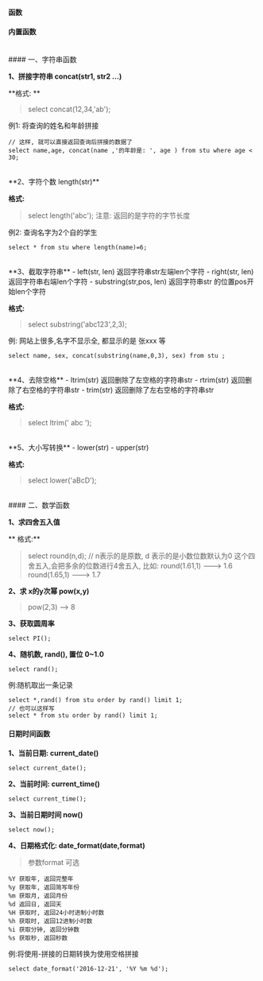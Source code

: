 #### 函数


#### 内置函数


<br>
#### 一、字符串函数

**1、拼接字符串 concat(str1, str2 ...)**

**格式: **

> select concat(12,34,'ab');

例1: 将查询的姓名和年龄拼接
```
// 这样, 就可以直接返回查询后拼接的数据了
select name,age, concat(name ,'的年龄是: ', age ) from stu where age < 30;
```



<br>
**2、字符个数 length(str)**

**格式:**
> select length('abc');
注意: 返回的是字符的字节长度

例2: 查询名字为2个自的学生
```
select * from stu where length(name)=6;
```


<br>
**3、截取字符串**
 - left(str, len) 返回字符串str左端len个字符
 - right(str, len) 返回字符串右端len个字符
 - substring(str,pos, len) 返回字符串str 的位置pos开始len个字符
    
**格式:**
> select substring('abc123',2,3);
 
例: 网站上很多,名字不显示全, 都显示的是 张xxx 等
```
select name, sex, concat(substring(name,0,3), sex) from stu ;
```


<br>
**4、去除空格**
- ltrim(str) 返回删除了左空格的字符串str
- rtrim(str) 返回删除了右空格的字符串str
- trim(str)  返回删除了左右空格的字符串str


 **格式:** 
 > select ltrim('   abc   ');
 
 
 <br>
 **5、大小写转换**
 - lower(str)
 - upper(str)
 
 **格式:**
 > select lower('aBcD');
 
 
 
 
 
<br>
#### 二、数学函数

**1、求四舍五入值**
 
** 格式:**
> select round(n,d); // n表示的是原数, d 表示的是小数位数默认为0
这个四舍五入,会把多余的位数进行4舍五入, 
比如: round(1.61,1) ---> 1.6
round(1.65,1) ---> 1.7


**2、求 x的y次幂 pow(x,y)**       
 > pow(2,3) --> 8
 
 
 **3、获取圆周率**
 ```
 select PI();
 ```
 
 **4、随机数, rand(), 置位 0~1.0**
 ```
 select rand();
 ```
 
 例:随机取出一条记录
 ```
 select *,rand() from stu order by rand() limit 1;
 // 也可以这样写
 select * from stu order by rand() limit 1;
 
 ```
 
#### 日期时间函数

**1、当前日期: current_date()**
```
select current_date();
```


**2、当前时间: current_time()**
```
select current_time();
```

     
**3、当前日期时间 now()**   
```
select now();
```

  **4、日期格式化: date_format(date,format)**  
  
  > 参数format 可选
  ```
  %Y 获取年, 返回完整年
  %y 获取年, 返回简写年份
  %m 获取月, 返回月份
  %d 返回日, 返回天 
  %H 获取时, 返回24小时进制小时数
  %h 获取时, 返回12进制小时数
  %i 获取分钟, 返回分钟数
  %s 获取秒, 返回秒数
  ```
  
  例:将使用-拼接的日期转换为使用空格拼接
  ```
  select date_format('2016-12-21', '%Y %m %d');
  
  ```
  
  